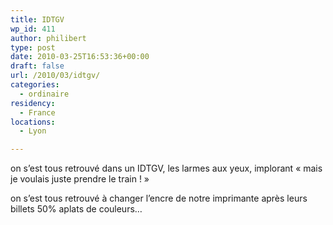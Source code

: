 ```yaml
---
title: IDTGV
wp_id: 411
author: philibert
type: post
date: 2010-03-25T16:53:36+00:00
draft: false
url: /2010/03/idtgv/
categories:
  - ordinaire
residency:
  - France
locations:
  - Lyon

---
```

on s&rsquo;est tous retrouvé dans un IDTGV, les larmes aux yeux, implorant « mais je voulais juste prendre le train ! »

on s&rsquo;est tous retrouvé à changer l&rsquo;encre de notre imprimante après leurs billets 50% aplats de couleurs&#8230;